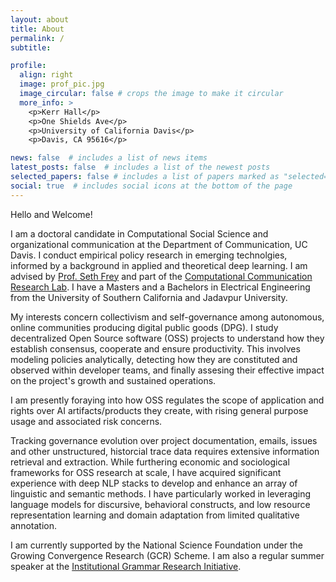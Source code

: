```yaml
---
layout: about
title: About
permalink: /
subtitle: 

profile:
  align: right
  image: prof_pic.jpg
  image_circular: false # crops the image to make it circular
  more_info: >
    <p>Kerr Hall</p>
    <p>One Shields Ave</p>
    <p>University of California Davis</p>
    <p>Davis, CA 95616</p>

news: false  # includes a list of news items
latest_posts: false  # includes a list of the newest posts
selected_papers: false # includes a list of papers marked as "selected={true}"
social: true  # includes social icons at the bottom of the page
---
```


Hello and Welcome!

I am a doctoral candidate in Computational Social Science and organizational communication at the Department of Communication, UC Davis. I conduct empirical policy research in emerging technolgies, informed by a background in applied and theoretical deep learning. I am advised by [Prof. Seth Frey](https://communication.ucdavis.edu/people/seth-frey) and part of the [Computational Communication Research Lab](https://c2.ucdavis.edu/). I have a Masters and a Bachelors in Electrical Engineering from the University of Southern California and Jadavpur University.


My interests concern collectivism and self-governance among autonomous, online communities producing digital public goods (DPG). I study decentralized Open Source software (OSS) projects to understand how they establish consensus, cooperate and ensure productivity. This involves modeling policies analytically, detecting how they are constituted and observed within developer teams, and finally assesing their effective impact on the project's growth and sustained operations. 

I am presently foraying into how OSS regulates the scope of application and rights over AI artifacts/products they create, with rising general purpose usage and associated risk concerns. 

Tracking governance evolution over project documentation, emails, issues and other unstructured, historcial trace data requires extensive information retrieval and extraction. While furthering economic and sociological frameworks for OSS research at scale, I have acquired significant experience with deep NLP stacks to develop and enhance an array of linguistic and semantic methods. I have particularly worked in leveraging language models for discursive, behavioral constructs, and low resource representation learning and domain adaptation from limited qualitative annotation. 

I am currently supported by the National Science Foundation under the Growing Convergence Research (GCR) Scheme. I am also a regular summer speaker at the [Institutional Grammar Research Initiative](https://institutionalgrammar.org/).

<!-- Tracking governance systems over project documentation, emails, issues and other historical trace data from OSS repositories and blobs. My work extensively incorporates information retrieval and extraction over large repositories of unstructured data through deep learning and NLP stacks. Over the course of my research, I have acquired experience in an array of linguistic and semantic methods, leveraging language models for qualitative behavioral and sociological constructs, and low resource representation learning from limited domain expert annotation.  -->

<!-- [subreddit](http://reddit.com). You can put a picture in, too. The code is already in, just name your picture `prof_pic.jpg` and put it in the `img/` folder.

Put your address / P.O. box / other info right below your picture. You can also disable any of these elements by editing `profile` property of the YAML header of your `_pages/about.md`. Edit `_bibliography/papers.bib` and Jekyll will render your [publications page](/al-folio/publications/) automatically.

Link to your social media connections, too. This theme is set up to use [Font Awesome icons](http://fortawesome.github.io/Font-Awesome/) and [Academicons](https://jpswalsh.github.io/academicons/), like the ones below. Add your Facebook, Twitter, LinkedIn, Google Scholar, or just disable all of them. -->

